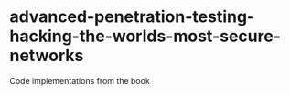 # advanced-penetration-testing-hacking-the-worlds-most-secure-networks
Code implementations from the book
